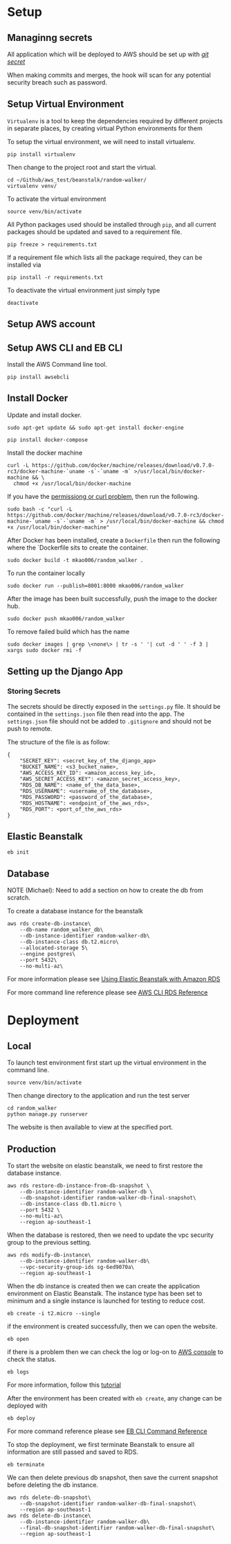 # Setup
## Managinng secrets

All application which will be deployed to AWS should be set up with
[*git secret*](https://github.com/awslabs/git-secrets)

When making commits and merges, the hook will scan for any potential
security breach such as password.

## Setup Virtual Environment

`Virtualenv` is a tool to keep the dependencies required by different
projects in separate places, by creating virtual Python environments
for them

To setup the virtual environment, we will need to install virtualenv.

```
pip install virtualenv

```

Then change to the project root and start the virtual.
```
cd ~/Github/aws_test/beanstalk/random-walker/
virtualenv venv/

```

To activate the virtual environment
```
source venv/bin/activate
```

All Python packages used should be installed through `pip`, and all
current packages should be updated and saved to a requirement file.

```
pip freeze > requirements.txt
```

If a requirement file which lists all the package required, they can
be installed via

```
pip install -r requirements.txt
```

To deactivate the virtual environment just simply type
```
deactivate
```


## Setup AWS account

## Setup AWS CLI and EB CLI

Install the AWS Command line tool.
```
pip install awsebcli
```


## Install Docker

Update and install docker.
```
sudo apt-get update && sudo apt-get install docker-engine
```

```
pip install docker-compose
```

Install the docker machine
```
curl -L https://github.com/docker/machine/releases/download/v0.7.0-rc3/docker-machine-`uname -s`-`uname -m` >/usr/local/bin/docker-machine && \
  chmod +x /usr/local/bin/docker-machine
```

If you have the [permissiong or curl
problem](https://forums.docker.com/t/permission-denied-when-trying-to-install-compose-on-ubuntu/1034/5),
then run the following.

```
sudo bash -c "curl -L https://github.com/docker/machine/releases/download/v0.7.0-rc3/docker-machine-`uname -s`-`uname -m` > /usr/local/bin/docker-machine && chmod +x /usr/local/bin/docker-machine"
```

After Docker has been installed, create a `Dockerfile` then run the
following where the `Dockerfile sits to create the container.

```
sudo docker build -t mkao006/random_walker .
```

To run the container locally

```
sudo docker run --publish=8001:8000 mkao006/random_walker
```

After the image has been built successfully, push the image to the
docker hub.

```
sudo docker push mkao006/random_walker
```

To remove failed build which has the name <none>
```
sudo docker images | grep \<none\> | tr -s ' '| cut -d ' ' -f 3 | xargs sudo docker rmi -f
```


## Setting up the Django App

### Storing Secrets

The secrets should be directly exposed in the `settings.py` file. It
should be contained in the `settings.json` file then read into the
app. The `settings.json` file should not be added to `.gitignore` and
should not be push to remote.

The structure of the file is as follow:
```
{
    "SECRET_KEY": <secret_key_of_the_django_app>
    "BUCKET_NAME": <s3_bucket_name>,
    "AWS_ACCESS_KEY_ID": <amazon_access_key_id>,
    "AWS_SECRET_ACCESS_KEY": <amazon_secret_access_key>,
    "RDS_DB_NAME": <name_of_the_data_base>,
    "RDS_USERNAME": <username_of_the_database>,
    "RDS_PASSWORD": <password_of_the_database>,
    "RDS_HOSTNAME": <endpoint_of_the_aws_rds>,
    "RDS_PORT": <port_of_the_aws_rds>
}
```


## Elastic Beanstalk

```
eb init
```

## Database
NOTE (Michael): Need to add a section on how to create the db from
scratch.

To create a database instance for the beanstalk
```
aws rds create-db-instance\
    --db-name random_walker_db\
    --db-instance-identifier random-walker-db\
    --db-instance-class db.t2.micro\
    --allocated-storage 5\
    --engine postgres\
    --port 5432\
    --no-multi-az\
```

For more information please see [Using Elastic Beanstalk with Amazon
RDS](http://docs.aws.amazon.com/elasticbeanstalk/latest/dg/AWSHowTo.RDS.html)

For more command line reference please see [AWS CLI RDS
Reference](http://docs.aws.amazon.com/cli/latest/reference/rds/)

# Deployment
## Local

To launch test environment first start up the virtual environment in
the command line.

```
source venv/bin/activate
```

Then change directory to the application and run the test server

```
cd random_walker
python manage.py runserver
```

The website is then available to view at the specified port.

## Production


To start the website on elastic beanstalk, we need to first restore
the database instance. 

```
aws rds restore-db-instance-from-db-snapshot \
    --db-instance-identifier random-walker-db \
    --db-snapshot-identifier random-walker-db-final-snapshot\
    --db-instance-class db.t1.micro \
    --port 5432 \
    --no-multi-az\
    --region ap-southeast-1
```

When the database is restored, then we need to update the vpc security
group to the previous setting.

```
aws rds modify-db-instance\
    --db-instance-identifier random-walker-db\
    --vpc-security-group-ids sg-6ed9070a\
    --region ap-southeast-1
```



When the db instance is created then we can create the application
environment on Elastic Beanstalk. The instance type has been set to
minimum and a single instance is launched for testing to reduce cost.

```
eb create -i t2.micro --single
```

if the environment is created successfully, then we can open the website.

```
eb open
```

if there is a problem then we can check the log or log-on to [AWS
console](https://console.aws.amazon.com/console/home) to check the
status.

```
eb logs
```

For more information, follow this [tutorial](https://realpython.com/blog/python/deploying-a-django-app-to-aws-elastic-beanstalk/)

After the environment has been created with `eb create`, any change
can be deployed with

```
eb deploy
```

For more command reference please see [EB CLI Command
Reference](https://docs.aws.amazon.com/elasticbeanstalk/latest/dg/eb3-cmd-commands.html?icmpid=docs_elasticbeanstalk_console)


To stop the deployment, we first terminate Beanstalk to ensure all
information are still passed and saved to RDS.

```
eb terminate
```

We can then delete previous db snapshot, then save the current
snapshot before deleting the db instance.

```
aws rds delete-db-snapshot\
    --db-snapshot-identifier random-walker-db-final-snapshot\
    --region ap-southeast-1
aws rds delete-db-instance\
    --db-instance-identifier random-walker-db\
    --final-db-snapshot-identifier random-walker-db-final-snapshot\
    --region ap-southeast-1
```


